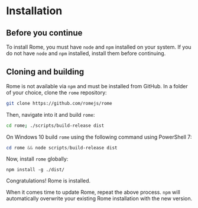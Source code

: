 # Installation

## Before you continue

To install Rome, you must have `node` and `npm` installed on your system. If you do not have `node` and `npm`
installed, install them before continuing.

## Cloning and building

Rome is not available via `npm` and must be installed from GitHub.
In a folder of your choice, clone the `rome` repository:

```bash
git clone https://github.com/romejs/rome
```

Then, navigate into it and build `rome`:

```bash
cd rome; ./scripts/build-release dist
```

On Windows 10 build `rome` using the following command using PowerShell 7:

```powershell
cd rome && node scripts/build-release dist
```

Now, install `rome` globally:

```
npm install -g ./dist/
```

Congratulations! Rome is installed.

When it comes time to update Rome, repeat the above process. `npm` will
automatically overwrite your existing Rome installation with the new version.